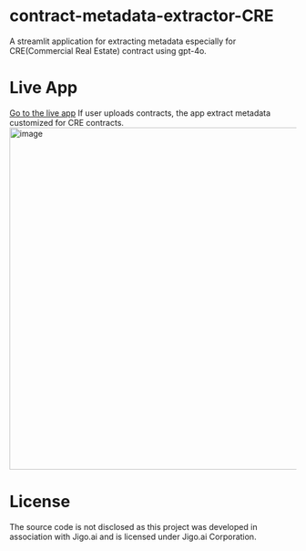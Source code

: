 # contract-metadata-extractor-CRE
A streamlit application for extracting metadata especially for CRE(Commercial Real Estate) contract using gpt-4o.

# Live App
[Go to the live app](http://20.14.104.147:8080/)
If user uploads contracts, the app extract metadata customized for CRE contracts.
<img width="600" alt="image" src="https://github.com/user-attachments/assets/edd0c1e5-674d-4e9a-ae81-160b445a96e6" />

# License
The source code is not disclosed as this project was developed in association with Jigo.ai and is licensed under Jigo.ai Corporation.
